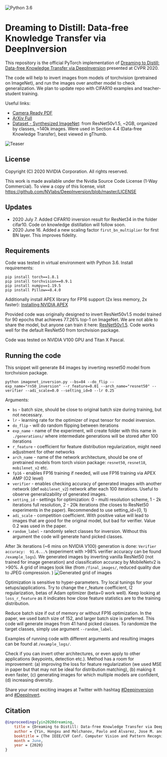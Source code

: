 ![Python 3.6](https://img.shields.io/badge/python-3.6-green.svg)
# Dreaming to Distill: Data-free Knowledge Transfer via DeepInversion

This repository is the official PyTorch implementation of [Dreaming to Distill: Data-free Knowledge Transfer via DeepInversion](https://arxiv.org/abs/1912.08795) presented at CVPR 2020.

The code will help to invert images from models of torchvision (pretrained on ImageNet), and run the images over another model to check generalization. We plan to update repo with CIFAR10 examples and teacher-student training.

Useful links: <br>
* [Camera Ready PDF](https://drive.google.com/file/d/1jg4o458y70aCqUPRklMEy6dOGlZ0qMde/view?usp=sharing) <br>
* [ArXiv Full](https://arxiv.org/pdf/1912.08795.pdf)<br>
* [Dataset - Synthesized ImageNet](https://drive.google.com/open?id=1AXCW6_E_Qtr5qyb9jygGaLub13gQo10c): from ResNet50v1.5, ~2GB, organized by classes, ~140k images. Were used in Section 4.4 (Data-free Knowledge Transfer), best viewed in gThumb.

![Teaser](example_logs/teaser.png "Teaser")

## License

Copyright (C) 2020 NVIDIA Corporation. All rights reserved.

This work is made available under the Nvidia Source Code License (1-Way Commercial). To view a copy of this license, visit https://github.com/NVlabs/DeepInversion/blob/master/LICENSE

## Updates

- 2020 July 7. Added CIFAR10 inversion result for ResNet34 in the folder cifar10. Code on knowledge distillation will follow soon.
- 2020 June 16. Added a new scaling factor `first_bn_multiplier` for first BN layer. This improves fidelity.

## Requirements

Code was tested in virtual environment with Python 3.6. Install requirements:

```setup
pip install torch==1.8.1
pip install torchvision==0.9.1
pip install numpy==1.19.5
pip install Pillow==8.4.0
```

Additionally install APEX library for FP16 support (2x less memory, 2x faster): [Installing NVIDIA APEX](https://github.com/NVIDIA/apex#quick-start)

Provided code was originally designed to invert ResNet50v1.5 model trained for 90 epochs that achieves 77.26% top-1 on ImageNet. We are not able to share the model, but anyone can train it here: [ResNet50v1.5](https://github.com/NVIDIA/DeepLearningExamples/tree/master/PyTorch/Classification/ConvNets/resnet50v1.5).
Code works well for the default ResNet50 from torchvision package.

Code was tested on NVIDIA V100 GPU and Titan X Pascal.

## Running the code

This snippet will generate 84 images by inverting resnet50 model from torchvision package.

`python imagenet_inversion.py --bs=84 --do_flip --exp_name="rn50_inversion" --r_feature=0.01 --arch_name="resnet50" --verifier --adi_scale=0.0 --setting_id=0 --lr 0.25`

Arguments:

- `bs` - batch size, should be close to original batch size during training, but not necessary.
- `lr` - learning rate for the optimizer of input tensor for model inversion.
- `do_flip` - will do random flipping between iterations
- `exp_name` - name of the experiment, will create folder with this name in `./generations/` where intermediate generations will be stored after 100 iterations
- `r_feature` - coefficient for feature distribution regularization, might need adjustment for other networks
- `arch_name` - name of the network architecture, should be one of pretrained models from torch vision package: `resnet50`, `resnet18`, `mobilenet_v2` etc.
- `fp16` - enables FP16 training if needed, will use FP16 training via APEX AMP (O2 level)
- `verifier` - enables checking accuracy of generated images with another network (def `mobilenet_v2`) network after each 100 iterations.
Useful to observe generalizability of generated images.
- `setting_id` - settings for optimization: 0 - multi resolution scheme, 1 - 2k iterations full resolution, 2 - 20k iterations (the closes to ResNet50 experiments in the paper). Recommended to use setting_id={0, 1}
- `adi_scale` - competition coefficient. With positive value will lead to images that are good for the original model, but bad for verifier. Value 0.2 was used in the paper.
- `random_label` - randomly select classes for inversion. Without this argument the code will generate hand picked classes.

After 3k iterations (~6 mins on NVIDIA V100) generation is done: `Verifier accuracy:  91.6...%` (experiment with >98% verifier accuracy can be found `/example_logs`). We generated images by inverting vanilla ResNet50 (not trained for image generation) and classification accuracy by MobileNetv2 is >90%. A grid of images look like (from `/final_images/`, reduced quality due to JPEG compression. )
![Generated grid of images](example_logs/fp32_set0_rn50_first_bn_scaled.jpg "ResNet50 Inverted images")

Optimization is sensitive to hyper-parameters. Try local tunings for your setups/applications. Try to change the r_feature coefficient, l2 regularization, betas of Adam optimizer (beta=0 work well). Keep looking at `loss_r_feature` as it indicates how close feature statistics are to the training distribution.

Reduce batch size if out of memory or without FP16 optimization. In the paper, we used batch size of 152, and larger batch size is preferred. This code will generate images from 41 hand picked classes. To randomize the target classes, simply use argument `--random_label`.

Examples of running code with different arguments and resulting images can be found at `/example_logs/`.

Check if you can invert other architectures, or even apply to other applications (keypoints, detection etc.).
Method has a room for improvement:
(a) improving the loss for feature regularization (we used MSE in paper but that may not be ideal for distribution matching),
(b) making it even faster,
(c) generating images for which multiple models are confident,
(d) increasing diversity.

Share your most exciting images at Twitter with hashtag [#Deepinversion](https://twitter.com/hashtag/deepinversion?src=hash) and [#DeepInvert](https://twitter.com/hashtag/DeepInvert?src=hashtag_click).  

## Citation

```bibtex
@inproceedings{yin2020dreaming,
	title = {Dreaming to Distill: Data-free Knowledge Transfer via DeepInversion},
	author = {Yin, Hongxu and Molchanov, Pavlo and Alvarez, Jose M. and Li, Zhizhong and Mallya, Arun and Hoiem, Derek and Jha, Niraj K and Kautz, Jan},
	booktitle = {The IEEE/CVF Conf. Computer Vision and Pattern Recognition (CVPR)},
	month = June,
	year = {2020}
}
```
